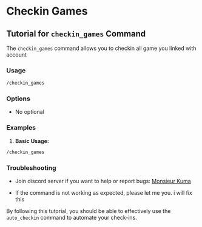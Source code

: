 # Checkin Games

## Tutorial for `checkin_games` Command

The `checkin_games` command allows you to checkin all game you linked with account

### Usage

```bash
/checkin_games
```

### Options

- No optional

### Examples

1. **Basic Usage:**

  ```bash
  /checkin_games
  ```

### Troubleshooting
- Join discord server if you want to help or report bugs: [Monsieur Kuma](https://discord.gg/Ykq6qgsHSh)

- If the command is not working as expected, please let me you. i will fix this

By following this tutorial, you should be able to effectively use the `auto_checkin` command to automate your check-ins.
